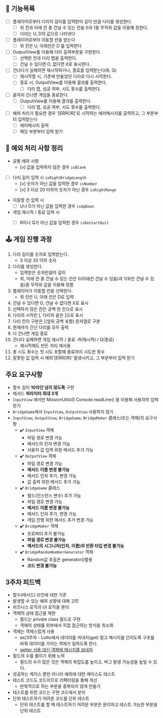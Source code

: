 ## 🔧 기능목록
- [ ] 플레이어로부터 다리의 길이를 입력받아 길이 만큼 다리를 생성한다.
    - [ ] 위 칸과 아래 칸 중 건널 수 있는 칸을 0과 1중 무작위 값을 이용해 정한다.
    - [ ] 다리는 U, D의 값으로 나타낸다

- [ ] 플레이어로부터 이동할 칸을 받는다 
    - [ ] 위 칸은 U, 아래칸은 D 를 입력한다

- [ ] OutputView를 이용해 다리 출력부분을 구현한다.
    - [ ] 선택한 칸과 다리 맵을 출력한다.
    - [ ] 건널 수 있다면 O, 없다면 X로 표시한다.

- [ ] 건너다가 실패하면 재시작하거나, 종료를 입력받는다(R, Q)
    - [ ] 재시작할 시, 기존에 만들었던 다리로 다시 시작한다.
    - [ ] 종료 시, OutputView를 이용해 결과를 출력한다.
        - [ ] 다리 맵, 성공 여부, 시도 횟수를 출력한다.

- [ ] 끝까지 건너면 게임을 종료한다.
    - [ ] OutputView를 이용해 결과를 출력한다.
        - [ ] 다리 맵, 성공 여부, 시도 횟수를 출력한다.

- [ ] 예외 처리가 필요한 경우 '[ERROR]'로 시작하는 에러메시지를 출력하고, 그 부분부터 입력받는다
    - [ ] 에러메시지 출력
    - [ ] 해당 부분부터 입력 받기

## 🚫 예외 처리 사항 정리  
- 공통 예외 사항
   - [v] 값을 입력하지 않은 경우 `isBlank`
- [ ] 다리 길이 입력 시 `isRightBridgeLength`  
    - [v] 숫자가 아닌 값을 입력한 경우 `isNumber`
    - [v] 3 이상 20 이하의 숫자가 아닌 경우 `isRightRange`
- 이동할 칸 입력 시    
    - [ ] U나 D가 아닌 값을 입력한 경우 `isUpDown`
- 게임 재시작 / 종료 입력 시
    - [ ] R이나 Q가 아닌 값을 입력한 경우 `isRestartQuit`


## 🕹 게임 진행 과정  
1. 다리 길이를 숫자로 입력받는다.
    - 3 이상 20 이하 숫자
2. 다리를 생성한다.
    - 입력받은 숫자만큼의 길이
    - 위, 아래 칸 중 건널 수 있는 칸은 0(아래칸 건널 수 있음)과 1(위칸 건널 수 있음)중 무작위 값을 이용해 정함  
3. 플레이어가 이동할 칸을 선택한다.
    - 위 칸은 U, 아래 칸은 D로 입력
4. 건널 수 있다면 O, 건널 수 없다면 X로 표시
5. 선택하지 않은 칸은 공백 한 칸으로 표시
6. 다리의 시작은 [, 다리의 끝은 ]으로 표시
7. 다리 칸의 구분은 |(앞뒤 공백 포함) 문자열로 구분
8. 현재까지 건넌 다리를 모두 출력
9. 다 건너면 게임 종료
10. 건너다 실패하면 게임 재시작 / 종료
    -R(재시작) / Q(종료)
    - 재시작해도 만든 자리 재사용
11. 총 시도 횟수는 첫 시도 포함해 종료까지 시도한 횟수
12. 잘못된 값 입력 시 예외'[ERROR]' 발생시키고, 그 부분부터 입력 받기


## 주요 요구사항
- 함수 길이 **10라인 넘지 않도록** 구현
- 메서드 **파라미터 최대 3개**
- `InputView` 에서만 MissionUtils의 Console.readLine() 을 이용해 사용자의 입력 받기
- `BridgeGame`에서 `InputView`, `OutputView` 사용하지 않기  
- `InputView`, `OutputView`, `BridgeGame`, `BridgeMaker` 클래스(또는 객체)의 요구사항
    - ✔️ `InputView` 객체
        - 파일 경로 변경 가능
        - 메서드의 인자 변경 가능
        - 사용자 값 입력 위한 메서드 추가 가능
    - ✔️ `OutputView` 객체
        - 파일 경로 변경 가능
        - **메서드 이름 변경 불가능**
        - 메서드 인자 추가, 변경 가능
        - 값 출력 위한 메서드 추가 가능
    - ✔️ `BridgeGame` 클래스
        - 필드(인스턴스 변수) 추가 가능
        - 파일 경로 변경 가능
        - **메서드 이름 변경 불가능**
        - 메서드 인자 추가, 변경 가능
        - 게임 진행 위한 메서드 추가 변경 가능
    - ✔️ `BridgeMaker` 객체
        - 프로퍼티 추가 불가능
        - **파일 경로 변경 불가능**
        - **메서드의 시그니처(인자, 이름)와 반환 타입 변경 불가능**
    - ✔️ `BridgeRandomNumberGenerator` 객체
        - Random값 추출은 generator()활용
        - **코드 변경 불가능**

## 3주차 피드백
- 함수(메서드) 라인에 대한 기준
- 발생할 수 있는 예외 상황에 대해 고민
- 비즈니스 로직과 UI 로직을 분리
- 객체의 상태 접근을 제한
    - 필드는 private class 필드로 구현 
    - 객체의 상태를 외부에서 직접 접근하는 방식을 최소화
- 객체는 객체스럽게 사용
    - ex)3주차 - Lotto에서 데이터를 꺼내지(get) 말고 메시지를 던지도록 구조를 바꿔 데이터를 가지는 객체가 일하도록 한다.
    - [getter 사용 대신 객체에 메시지를 보내자](https://tecoble.techcourse.co.kr/post/2020-04-28-ask-instead-of-getter/)
- 필드의 수를 줄이기 위해 노력
    - 필드의 수가 많은 것은 객체의 복잡도를 높이고, 버그 발생 가능성을 높일 수 있다.
- 성공하는 케이스 뿐만 아니라 예외에 대한 케이스도 테스트
- 테스트 코드도 코드이므로 리팩터링을 통해 개선
    - 반복적으로 하는 부분을 중복되지 않게 만들기
- 테스트를 위한 코드는 구현 코드에서 분리
- 단위 테스트하기 어려운 코드를 단위 테스트
    -  단위 테스트를 할 때 테스트하기 어려운 부분은 분리하고 테스트 가능한 부분을 단위 테스트